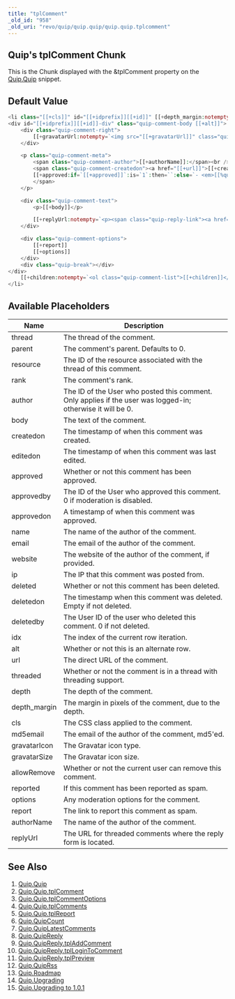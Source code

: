 ```yaml
---
title: "tplComment"
_old_id: "958"
_old_uri: "revo/quip/quip.quip/quip.quip.tplcomment"
---
```


## Quip's tplComment Chunk

This is the Chunk displayed with the &tplComment property on the [Quip.Quip](/extras/quip/quip.quip "Quip.Quip") snippet.

## Default Value

``` php 
<li class="[[+cls]]" id="[[+idprefix]][[+id]]" [[+depth_margin:notempty=`style="padding-left: [[+depth_margin]]px"`]]>
<div id="[[+idprefix]][[+id]]-div" class="quip-comment-body [[+alt]]">
    <div class="quip-comment-right">
        [[+gravatarUrl:notempty=`<img src="[[+gravatarUrl]]" class="quip-avatar" alt="" />`]]
    </div>

    <p class="quip-comment-meta">
        <span class="quip-comment-author">[[+authorName]]:</span><br />
        <span class="quip-comment-createdon"><a href="[[+url]]">[[+createdon]]</a>
        [[+approved:if=`[[+approved]]`:is=`1`:then=``:else=`- <em>[[%quip.unapproved? &namespace=`quip` &topic=`default`]]</em>`]]
        </span>
    </p>

    <div class="quip-comment-text">
        <p>[[+body]]</p>

        [[+replyUrl:notempty=`<p><span class="quip-reply-link"><a href="[[+replyUrl]]">[[%quip.reply? &namespace=`quip` &topic=`default`]]</a></span></p>`]]
    </div>

    <div class="quip-comment-options">
        [[+report]]
        [[+options]]
    </div>
    <div class="quip-break"></div>
</div>
    [[+children:notempty=`<ol class="quip-comment-list">[[+children]]</ol>`]]
</li>

```

## Available Placeholders

| Name          | Description                                                                                                 |
| ------------- | ----------------------------------------------------------------------------------------------------------- |
| thread        | The thread of the comment.                                                                                  |
| parent        | The comment's parent. Defaults to 0.                                                                        |
| resource      | The ID of the resource associated with the thread of this comment.                                          |  |
| rank          | The comment's rank.                                                                                         |
| author        | The ID of the User who posted this comment. Only applies if the user was logged-in; otherwise it will be 0. |
| body          | The text of the comment.                                                                                    |
| createdon     | The timestamp of when this comment was created.                                                             |
| editedon      | The timestamp of when this comment was last edited.                                                         |
| approved      | Whether or not this comment has been approved.                                                              |
| approvedby    | The ID of the User who approved this comment. 0 if moderation is disabled.                                  |
| approvedon    | A timestamp of when this comment was approved.                                                              |
| name          | The name of the author of the comment.                                                                      |
| email         | The email of the author of the comment.                                                                     |
| website       | The website of the author of the comment, if provided.                                                      |
| ip            | The IP that this comment was posted from.                                                                   |
| deleted       | Whether or not this comment has been deleted.                                                               |
| deletedon     | The timestamp when this comment was deleted. Empty if not deleted.                                          |
| deletedby     | The User ID of the user who deleted this comment. 0 if not deleted.                                         |
| idx           | The index of the current row iteration.                                                                     |
| alt           | Whether or not this is an alternate row.                                                                    |
| url           | The direct URL of the comment.                                                                              |
| threaded      | Whether or not the comment is in a thread with threading support.                                           |
| depth         | The depth of the comment.                                                                                   |
| depth\_margin | The margin in pixels of the comment, due to the depth.                                                      |
| cls           | The CSS class applied to the comment.                                                                       |
| md5email      | The email of the author of the comment, md5'ed.                                                             |
| gravatarIcon  | The Gravatar icon type.                                                                                     |
| gravatarSize  | The Gravatar icon size.                                                                                     |
| allowRemove   | Whether or not the current user can remove this comment.                                                    |
| reported      | If this comment has been reported as spam.                                                                  |
| options       | Any moderation options for the comment.                                                                     |
| report        | The link to report this comment as spam.                                                                    |
| authorName    | The name of the author of the comment.                                                                      |
| replyUrl      | The URL for threaded comments where the reply form is located.                                              |

## See Also

1. [Quip.Quip](/extras/quip/quip.quip)
  1. [Quip.Quip.tplComment](/extras/quip/quip.quip/quip.quip.tplcomment)
  2. [Quip.Quip.tplCommentOptions](/extras/quip/quip.quip/quip.quip.tplcommentoptions)
  3. [Quip.Quip.tplComments](/extras/quip/quip.quip/quip.quip.tplcomments)
  4. [Quip.Quip.tplReport](/extras/quip/quip.quip/quip.quip.tplreport)
2. [Quip.QuipCount](/extras/quip/quip.quipcount)
3. [Quip.QuipLatestComments](/extras/quip/quip.quiplatestcomments)
4. [Quip.QuipReply](/extras/quip/quip.quipreply)
  1. [Quip.QuipReply.tplAddComment](/extras/quip/quip.quipreply/quip.quipreply.tpladdcomment)
  2. [Quip.QuipReply.tplLoginToComment](/extras/quip/quip.quipreply/quip.quipreply.tpllogintocomment)
  3. [Quip.QuipReply.tplPreview](/extras/quip/quip.quipreply/quip.quipreply.tplpreview)
5. [Quip.QuipRss](/extras/quip/quip.quiprss)
6. [Quip.Roadmap](/extras/quip/quip.roadmap)
7. [Quip.Upgrading](/extras/quip/quip.upgrading)
  1. [Quip.Upgrading to 1.0.1](/extras/quip/quip.upgrading/quip.upgrading-to-1.0.1)